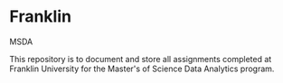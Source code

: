 # Franklin
MSDA

This repository is to document and store all assignments completed at Franklin University for the Master's of Science Data Analytics program.
